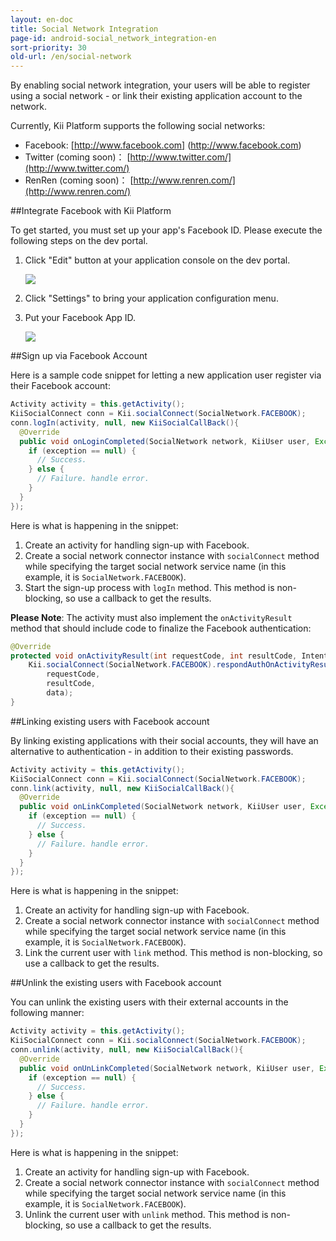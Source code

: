 ```yaml
---
layout: en-doc
title: Social Network Integration
page-id: android-social_network_integration-en
sort-priority: 30
old-url: /en/social-network
---
```

By enabling social network integration, your users will be able to register using a social network - or link their existing application account to the network.

Currently, Kii Platform supports the following social networks:

 * Facebook: [http://www.facebook.com] (http://www.facebook.com)
 * Twitter (coming soon)： [http://www.twitter.com/](http://www.twitter.com/)
 * RenRen (coming soon)： [http://www.renren.com/](http://www.renren.com/)


##Integrate Facebook with Kii Platform

To get started, you must set up your app's Facebook ID.  Please execute the following steps on the dev portal.

1. Click "Edit" button at your application console on the dev portal.

    ![](01.png)

2. Click "Settings" to bring your application configuration menu.
3. Put your Facebook App ID.

    ![](02.png)

##Sign up via Facebook Account

Here is a sample code snippet for letting a new application user register via their Facebook account:

```java
Activity activity = this.getActivity();
KiiSocialConnect conn = Kii.socialConnect(SocialNetwork.FACEBOOK);
conn.logIn(activity, null, new KiiSocialCallBack(){
  @Override
  public void onLoginCompleted(SocialNetwork network, KiiUser user, Exception exception) {
    if (exception == null) {
      // Success.
    } else {
      // Failure. handle error.
    }
  }
});
```

Here is what is happening in the snippet:

1. Create an activity for handling sign-up with Facebook.
2. Create a social network connector instance with `socialConnect` method while specifying the target social network service name (in this example, it is `SocialNetwork.FACEBOOK`).
3. Start the sign-up process with `logIn` method.  This method is non-blocking, so use a callback to get the results.

**Please Note**: The activity must also implement the `onActivityResult` method that should include code to finalize the Facebook authentication:

```java
@Override
protected void onActivityResult(int requestCode, int resultCode, Intent data) {
    Kii.socialConnect(SocialNetwork.FACEBOOK).respondAuthOnActivityResult(
	    requestCode,
	    resultCode,
	    data);
}
```

##Linking existing users with Facebook account

By linking existing applications with their social accounts, they will have an alternative to authentication - in addition to their existing passwords.

```java
Activity activity = this.getActivity();
KiiSocialConnect conn = Kii.socialConnect(SocialNetwork.FACEBOOK);
conn.link(activity, null, new KiiSocialCallBack(){
  @Override
  public void onLinkCompleted(SocialNetwork network, KiiUser user, Exception exception) {
    if (exception == null) {
      // Success.
    } else {
      // Failure. handle error.
    }
  }
});
```

Here is what is happening in the snippet:

1. Create an activity for handling sign-up with Facebook.
2. Create a social network connector instance with `socialConnect` method while specifying the target social network service name (in this example, it is `SocialNetwork.FACEBOOK`).
3. Link the current user with `link` method.  This method is non-blocking, so use a callback to get the results.

##Unlink the existing users with Facebook account

You can unlink the existing users with their external accounts in the following manner:

```java
Activity activity = this.getActivity();
KiiSocialConnect conn = Kii.socialConnect(SocialNetwork.FACEBOOK);
conn.unlink(activity, null, new KiiSocialCallBack(){
  @Override
  public void onUnLinkCompleted(SocialNetwork network, KiiUser user, Exception exception) {
    if (exception == null) {
      // Success.
    } else {
      // Failure. handle error.
    }
  }
});
```

Here is what is happening in the snippet:

1. Create an activity for handling sign-up with Facebook.
2. Create a social network connector instance with `socialConnect` method while specifying the target social network service name (in this example, it is `SocialNetwork.FACEBOOK`).
3. Unlink the current user with `unlink` method.  This method is non-blocking, so use a callback to get the results.
